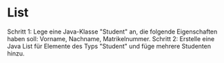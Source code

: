 # List
Schritt 1: Lege eine Java-Klasse "Student" an, die folgende Eigenschaften haben soll: Vorname, Nachname, Matrikelnummer.
Schritt 2: Erstelle eine Java List für Elemente des Typs "Student" und füge mehrere Studenten hinzu.
